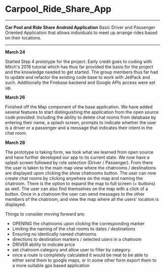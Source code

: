 # Carpool_Ride_Share_App
*********************************************************************************************************************************
**Car Pool and Ride Share Android Application**
Basic Driver and Passenger Oriented Application that allows individuals to meet up arrange rides based on their locations.
*********************************************************************************************************************************

**March 24**

Started Step 4 prototype for the project. Early credit goes to coding with Mitch's 2018 tutorial which has thus far provided the
basis for the project and the knowledge needed to get started. The group members thus far had to update and refactor the existing code base to work with JetPack and such. Additionally the Firebase backend and Google APIs access were set up.

**March 26**

Finished off the Map component of the base application. We have added several features to start distinguishing the application from the open source code provided. Including the ability to delete chat rooms from database by entering their name, a splash screen, prompts to indicate whether the user is a driver or a passenger and a message that indicates their intent in the chat room.

**March 28**

The prototype is taking form, we took what we learned from open source and have further developed our app to its current state. We now have a splash screen followed by role selection (Driver / Passenger). From there the user is taken to the main map view where the chatrooms / destinations are displayed upon clicking the show chatrooms button. The user can now create chat rooms by clicking anywhere on the map and naming the chatroom. There is the option to expand the map to full screen (+ buttons) as well. The user can also find themselves on the map with a click of a button. Once in a chatroom the user can send messages to the other members of the chatroom, and view the map where all the users' location is displayed.

Things to consider moving forward are:
* OPENING the chatrooms upon clicking the corresponding marker
* Limiting the naming of the chat rooms to dates / destinations
* Ensuring no identically named chatrooms 
* directions to destination markers / selected users in a chatroom
* DRIVER ability to indicate price 
* set chatroom category and allow user to filter by category.
* once a route is completely calculated it would be neat to be able to either send them to google maps, or in some other form export them to a more suitable gps based application
